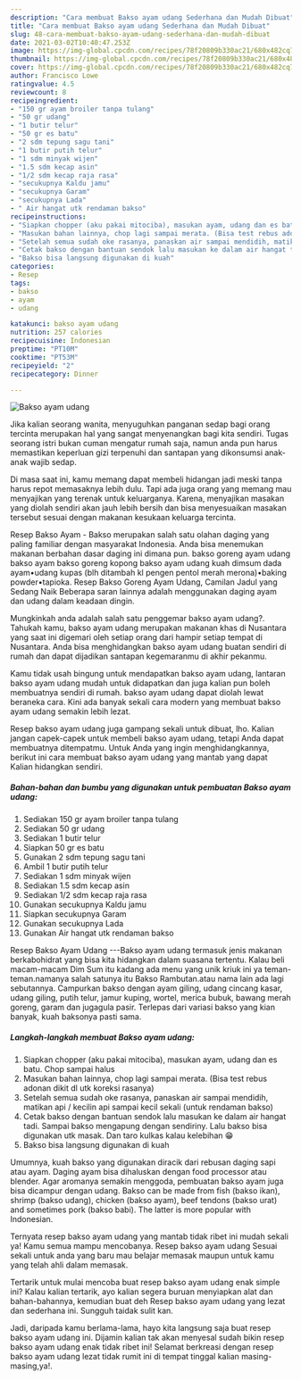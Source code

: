 ```yaml
---
description: "Cara membuat Bakso ayam udang Sederhana dan Mudah Dibuat"
title: "Cara membuat Bakso ayam udang Sederhana dan Mudah Dibuat"
slug: 48-cara-membuat-bakso-ayam-udang-sederhana-dan-mudah-dibuat
date: 2021-03-02T10:40:47.253Z
image: https://img-global.cpcdn.com/recipes/78f20809b330ac21/680x482cq70/bakso-ayam-udang-foto-resep-utama.jpg
thumbnail: https://img-global.cpcdn.com/recipes/78f20809b330ac21/680x482cq70/bakso-ayam-udang-foto-resep-utama.jpg
cover: https://img-global.cpcdn.com/recipes/78f20809b330ac21/680x482cq70/bakso-ayam-udang-foto-resep-utama.jpg
author: Francisco Lowe
ratingvalue: 4.5
reviewcount: 8
recipeingredient:
- "150 gr ayam broiler tanpa tulang"
- "50 gr udang"
- "1 butir telur"
- "50 gr es batu"
- "2 sdm tepung sagu tani"
- "1 butir putih telur"
- "1 sdm minyak wijen"
- "1.5 sdm kecap asin"
- "1/2 sdm kecap raja rasa"
- "secukupnya Kaldu jamu"
- "secukupnya Garam"
- "secukupnya Lada"
- " Air hangat utk rendaman bakso"
recipeinstructions:
- "Siapkan chopper (aku pakai mitociba), masukan ayam, udang dan es batu. Chop sampai halus"
- "Masukan bahan lainnya, chop lagi sampai merata. (Bisa test rebus adonan dikit dl utk koreksi rasanya)"
- "Setelah semua sudah oke rasanya, panaskan air sampai mendidih, matikan api / kecilin api sampai kecil sekali (untuk rendaman bakso)"
- "Cetak bakso dengan bantuan sendok lalu masukan ke dalam air hangat tadi. Sampai bakso mengapung dengan sendiriny. Lalu bakso bisa digunakan utk masak. Dan taro kulkas kalau kelebihan 😁"
- "Bakso bisa langsung digunakan di kuah"
categories:
- Resep
tags:
- bakso
- ayam
- udang

katakunci: bakso ayam udang 
nutrition: 257 calories
recipecuisine: Indonesian
preptime: "PT10M"
cooktime: "PT53M"
recipeyield: "2"
recipecategory: Dinner

---
```



![Bakso ayam udang](https://img-global.cpcdn.com/recipes/78f20809b330ac21/680x482cq70/bakso-ayam-udang-foto-resep-utama.jpg)

Jika kalian seorang wanita, menyuguhkan panganan sedap bagi orang tercinta merupakan hal yang sangat menyenangkan bagi kita sendiri. Tugas seorang istri bukan cuman mengatur rumah saja, namun anda pun harus memastikan keperluan gizi terpenuhi dan santapan yang dikonsumsi anak-anak wajib sedap.

Di masa  saat ini, kamu memang dapat membeli hidangan jadi meski tanpa harus repot memasaknya lebih dulu. Tapi ada juga orang yang memang mau menyajikan yang terenak untuk keluarganya. Karena, menyajikan masakan yang diolah sendiri akan jauh lebih bersih dan bisa menyesuaikan masakan tersebut sesuai dengan makanan kesukaan keluarga tercinta. 

Resep Bakso Ayam - Bakso merupakan salah satu olahan daging yang paling familiar dengan masyarakat Indonesia. Anda bisa menemukan makanan berbahan dasar daging ini dimana pun. bakso goreng ayam udang bakso ayam bakso goreng kopong bakso ayam udang kuah dimsum dada ayam•udang kupas (blh ditambah kl pengen pentol merah merona)•baking powder•tapioka. Resep Bakso Goreng Ayam Udang, Camilan Jadul yang Sedang Naik Beberapa saran lainnya adalah menggunakan daging ayam dan udang dalam keadaan dingin.

Mungkinkah anda adalah salah satu penggemar bakso ayam udang?. Tahukah kamu, bakso ayam udang merupakan makanan khas di Nusantara yang saat ini digemari oleh setiap orang dari hampir setiap tempat di Nusantara. Anda bisa menghidangkan bakso ayam udang buatan sendiri di rumah dan dapat dijadikan santapan kegemaranmu di akhir pekanmu.

Kamu tidak usah bingung untuk mendapatkan bakso ayam udang, lantaran bakso ayam udang mudah untuk didapatkan dan juga kalian pun boleh membuatnya sendiri di rumah. bakso ayam udang dapat diolah lewat beraneka cara. Kini ada banyak sekali cara modern yang membuat bakso ayam udang semakin lebih lezat.

Resep bakso ayam udang juga gampang sekali untuk dibuat, lho. Kalian jangan capek-capek untuk membeli bakso ayam udang, tetapi Anda dapat membuatnya ditempatmu. Untuk Anda yang ingin menghidangkannya, berikut ini cara membuat bakso ayam udang yang mantab yang dapat Kalian hidangkan sendiri.

<!--inarticleads1-->

##### Bahan-bahan dan bumbu yang digunakan untuk pembuatan Bakso ayam udang:

1. Sediakan 150 gr ayam broiler tanpa tulang
1. Sediakan 50 gr udang
1. Sediakan 1 butir telur
1. Siapkan 50 gr es batu
1. Gunakan 2 sdm tepung sagu tani
1. Ambil 1 butir putih telur
1. Sediakan 1 sdm minyak wijen
1. Sediakan 1.5 sdm kecap asin
1. Sediakan 1/2 sdm kecap raja rasa
1. Gunakan secukupnya Kaldu jamu
1. Siapkan secukupnya Garam
1. Gunakan secukupnya Lada
1. Gunakan  Air hangat utk rendaman bakso


Resep Bakso Ayam Udang ---Bakso ayam udang termasuk jenis makanan berkabohidrat yang bisa kita hidangkan dalam suasana tertentu. Kalau beli macam-macam Dim Sum itu kadang ada menu yang unik kriuk ini ya teman-teman.namanya salah satunya itu Bakso Rambutan.atau nama lain ada lagi sebutannya. Campurkan bakso dengan ayam giling, udang cincang kasar, udang giling, putih telur, jamur kuping, wortel, merica bubuk, bawang merah goreng, garam dan jugagula pasir. Terlepas dari variasi bakso yang kian banyak, kuah baksonya pasti sama. 

<!--inarticleads2-->

##### Langkah-langkah membuat Bakso ayam udang:

1. Siapkan chopper (aku pakai mitociba), masukan ayam, udang dan es batu. Chop sampai halus
1. Masukan bahan lainnya, chop lagi sampai merata. (Bisa test rebus adonan dikit dl utk koreksi rasanya)
1. Setelah semua sudah oke rasanya, panaskan air sampai mendidih, matikan api / kecilin api sampai kecil sekali (untuk rendaman bakso)
1. Cetak bakso dengan bantuan sendok lalu masukan ke dalam air hangat tadi. Sampai bakso mengapung dengan sendiriny. Lalu bakso bisa digunakan utk masak. Dan taro kulkas kalau kelebihan 😁
1. Bakso bisa langsung digunakan di kuah


Umumnya, kuah bakso yang digunakan diracik dari rebusan daging sapi atau ayam. Daging ayam bisa dihaluskan dengan food processor atau blender. Agar aromanya semakin menggoda, pembuatan bakso ayam juga bisa dicampur dengan udang. Bakso can be made from fish (bakso ikan), shrimp (bakso udang), chicken (bakso ayam), beef tendons (bakso urat) and sometimes pork (bakso babi). The latter is more popular with Indonesian. 

Ternyata resep bakso ayam udang yang mantab tidak ribet ini mudah sekali ya! Kamu semua mampu mencobanya. Resep bakso ayam udang Sesuai sekali untuk anda yang baru mau belajar memasak maupun untuk kamu yang telah ahli dalam memasak.

Tertarik untuk mulai mencoba buat resep bakso ayam udang enak simple ini? Kalau kalian tertarik, ayo kalian segera buruan menyiapkan alat dan bahan-bahannya, kemudian buat deh Resep bakso ayam udang yang lezat dan sederhana ini. Sungguh taidak sulit kan. 

Jadi, daripada kamu berlama-lama, hayo kita langsung saja buat resep bakso ayam udang ini. Dijamin kalian tak akan menyesal sudah bikin resep bakso ayam udang enak tidak ribet ini! Selamat berkreasi dengan resep bakso ayam udang lezat tidak rumit ini di tempat tinggal kalian masing-masing,ya!.

